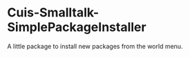 # Cuis-Smalltalk-SimplePackageInstaller
A little package to install new packages from the world menu.
